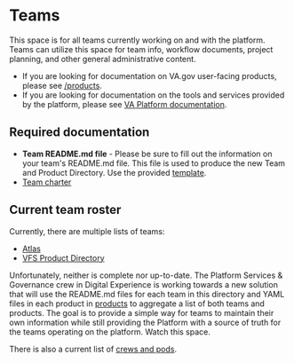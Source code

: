 # Teams

This space is for all teams currently working on and with the platform. Teams can utilize this space for team info, workflow documents, project planning, and other general administrative content.

- If you are looking for documentation on VA.gov user-facing products, please see [/products](../products/README.md).
- If you are looking for documentation on the tools and services provided by the platform, please see [VA Platform documentation](https://depo-platform-documentation.scrollhelp.site/).

## Required documentation

- **Team README.md file** - Please be sure to fill out the information on your team's README.md file. This file is used to produce the new Team and Product Directory. Use the provided [template](team-readme-template.md).
- [Team charter](https://github.com/department-of-veterans-affairs/va.gov-team/blob/master/platform/product-management/team-charter-template.md)

## Current team roster

Currently, there are multiple lists of teams:

- [Atlas](https://www.va.gov/atlas/)
- [VFS Product Directory](https://depo-platform-documentation.scrollhelp.site/getting-started/vfs-product-directory)

Unfortunately, neither is complete nor up-to-date. The Platform Services & Governance crew in Digital Experience is working towards a new solution that will use the README.md files for each team in this directory and YAML files in each product in [products](../products/) to aggregate a list of both teams and products. The goal is to provide a simple way for teams to maintain their own information while still providing the Platform with a source of truth for the teams operating on the platform. Watch this space.

There is also a current list of [crews and pods](crews-and-pods.md).
